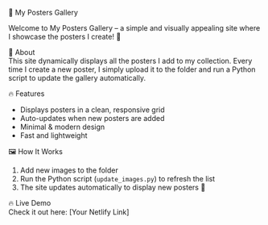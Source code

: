 🎨 My Posters Gallery  

Welcome to My Posters Gallery – a simple and visually appealing site where I showcase the posters I create! 🚀  

📌 About  
This site dynamically displays all the posters I add to my collection. Every time I create a new poster, I simply upload it to the folder and run a Python script to update the gallery automatically.  

 🔥 Features  
- Displays posters in a clean, responsive grid  
- Auto-updates when new posters are added  
- Minimal & modern design  
- Fast and lightweight  

 🖼️ How It Works  
1. Add new images to the folder  
2. Run the Python script (`update_images.py`) to refresh the list  
3. The site updates automatically to display new posters 🎉  

🔥  Live Demo  
Check it out here: [Your Netlify Link]  
